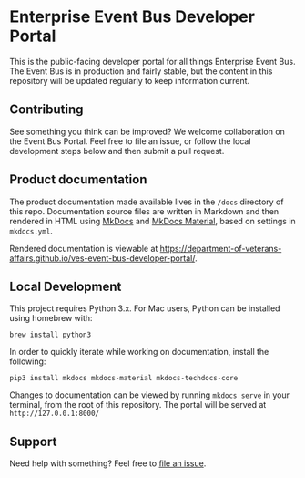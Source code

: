 # Enterprise Event Bus Developer Portal

This is the public-facing developer portal for all things Enterprise Event Bus. The Event Bus is in production and fairly stable, but the content in this repository will be updated regularly to keep information current. 

## Contributing

See something you think can be improved? We welcome collaboration on the Event Bus Portal. Feel free to file an issue, or follow the local development steps below and then submit a pull request. 

## Product documentation

The product documentation made available lives in the `/docs` directory of this repo. Documentation source files are written in Markdown and then rendered in HTML using [MkDocs](https://github.com/mkdocs/mkdocs) and [MkDocs Material](https://squidfunk.github.io/mkdocs-material/), based on settings in `mkdocs.yml`. 

Rendered documentation is viewable at https://department-of-veterans-affairs.github.io/ves-event-bus-developer-portal/.

## Local Development

This project requires Python 3.x. For Mac users, Python can be installed using homebrew with:

`brew install python3`

In order to quickly iterate while working on documentation, install the following:

`pip3 install mkdocs mkdocs-material mkdocs-techdocs-core`

Changes to documentation can be viewed by running `mkdocs serve` in your terminal, from the root of this repository. The portal will be served at `http://127.0.0.1:8000/`

## Support

Need help with something? Feel free to [file an issue](https://github.com/department-of-veterans-affairs/ves-event-bus-developer-portal/issues). 
